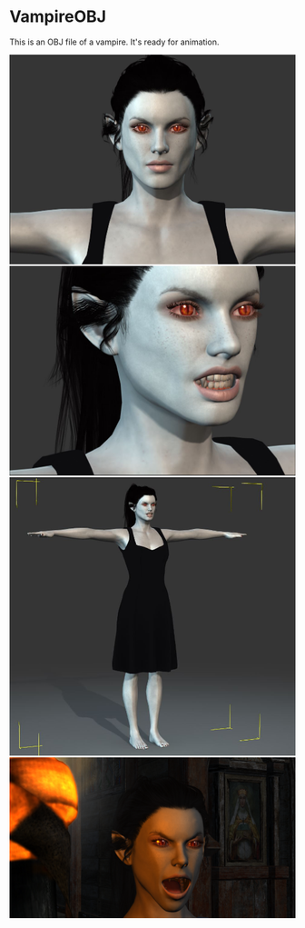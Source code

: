 # VampireOBJ
This is an OBJ file of a vampire. It's ready for animation.


![alt text](https://github.com/MarcelloMorettoni/VampireOBJ/blob/master/Demo/vampire_Default_01.jpg)
![alt text](https://github.com/MarcelloMorettoni/VampireOBJ/blob/master/Demo/Vampire_default02.JPG)
![alt text](https://github.com/MarcelloMorettoni/VampireOBJ/blob/master/Demo/Vampire3.JPG)
![alt text](https://github.com/MarcelloMorettoni/VampireOBJ/blob/master/Demo/motion2.png)
